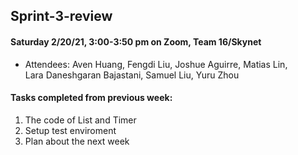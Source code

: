 ## Sprint-3-review

#### Saturday 2/20/21, 3:00-3:50 pm on Zoom, Team 16/Skynet     
  - Attendees: Aven Huang, Fengdi Liu, Joshue Aguirre, Matias Lin,    
    Lara Daneshgaran Bajastani, Samuel Liu, Yuru Zhou

#### Tasks completed from previous week: 
   1. The code of List and Timer
   2. Setup test enviroment 
   3. Plan about the next week
